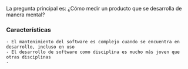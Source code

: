 La pregunta principal es: ¿Cómo medir un producto que se desarrolla de manera mental?

### Características
	- El mantenimiento del software es complejo cuando se encuentra en desarrollo, incluso en uso
	- El desarrollo de software como disciplina es mucho más joven que otras disciplinas
	- 